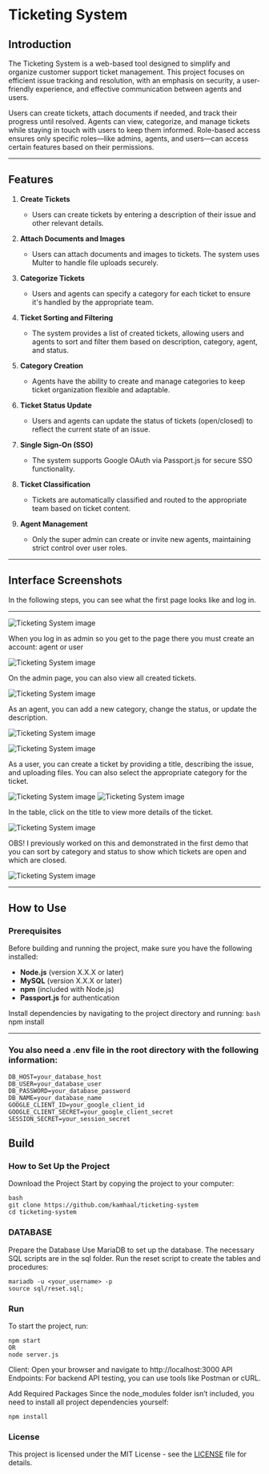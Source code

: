 # Ticketing System

## Introduction

The Ticketing System is a web-based tool designed to simplify and organize customer support ticket management. This project focuses on efficient issue tracking and resolution, with an emphasis on security, a user-friendly experience, and effective communication between agents and users.

Users can create tickets, attach documents if needed, and track their progress until resolved. Agents can view, categorize, and manage tickets while staying in touch with users to keep them informed. Role-based access ensures only specific roles—like admins, agents, and users—can access certain features based on their permissions.

---

## Features

1. **Create Tickets**
   - Users can create tickets by entering a description of their issue and other relevant details.

2. **Attach Documents and Images**
   - Users can attach documents and images to tickets. The system uses Multer to handle file uploads securely.

3. **Categorize Tickets**
   - Users and agents can specify a category for each ticket to ensure it's handled by the appropriate team.

4. **Ticket Sorting and Filtering**
   - The system provides a list of created tickets, allowing users and agents to sort and filter them based on description, category, agent, and status.

5. **Category Creation**
   - Agents have the ability to create and manage categories to keep ticket organization flexible and adaptable.

6. **Ticket Status Update**
   - Users and agents can update the status of tickets (open/closed) to reflect the current state of an issue.

7. **Single Sign-On (SSO)**
   - The system supports Google OAuth via Passport.js for secure SSO functionality.

8. **Ticket Classification**
   - Tickets are automatically classified and routed to the appropriate team based on ticket content.

9. **Agent Management**
   - Only the super admin can create or invite new agents, maintaining strict control over user roles.
---

## Interface Screenshots

In the following steps, you can see what the first page looks like and log in.

---

![Ticketing System image](./public/image1.png)

When you log in as admin so you get to the page there you must create an account: agent or user

![Ticketing System image](./public/image2.png)

On the admin page, you can also view all created tickets.

![Ticketing System image](./public/image3.png)

As an agent, you can add a new category, change the status, or update the description.

![Ticketing System image](./public/image4.png)


![Ticketing System image](./public/image5.png)

As a user, you can create a ticket by providing a title, describing the issue, and uploading files. You can also select the appropriate category for the ticket.

![Ticketing System image](./public/image8.png)
![Ticketing System image](./public/image6.png)

In the table, click on the title to view more details of the ticket.

![Ticketing System image](./public/image7.png)


OBS! I previously worked on this and demonstrated in the first demo that you can sort by category and status to show which tickets are open and which are closed.

![Ticketing System image](./public/image.png)

---

## How to Use

### Prerequisites

Before building and running the project, make sure you have the following installed:

- **Node.js** (version X.X.X or later)
- **MySQL** (version X.X.X or later)
- **npm** (included with Node.js)
- **Passport.js** for authentication

Install dependencies by navigating to the project directory and running:
```bash```
npm install

---

### You also need a .env file in the root directory with the following information:
```
DB_HOST=your_database_host
DB_USER=your_database_user
DB_PASSWORD=your_database_password
DB_NAME=your_database_name
GOOGLE_CLIENT_ID=your_google_client_id
GOOGLE_CLIENT_SECRET=your_google_client_secret
SESSION_SECRET=your_session_secret
```

## Build
### How to Set Up the Project
Download the Project Start by copying the project to your computer:

```
bash
git clone https://github.com/kamhaal/ticketing-system
cd ticketing-system
```

### DATABASE
Prepare the Database Use MariaDB to set up the database. The necessary SQL scripts are in the sql folder. Run the reset script to create the tables and procedures:
```
mariadb -u <your_username> -p
source sql/reset.sql;
```

### Run
To start the project, run:
```
npm start
OR
node server.js
```

Client: Open your browser and navigate to http://localhost:3000
API Endpoints: For backend API testing, you can use tools like Postman or cURL.

Add Required Packages Since the node_modules folder isn’t included, you need to install all project dependencies yourself:

```
npm install
```

### License

This project is licensed under the MIT License - see the [LICENSE](LICENSE) file for details.
